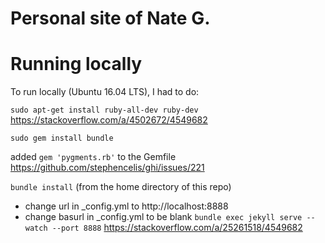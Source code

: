 # Personal site of Nate G.

# Running locally
To run locally (Ubuntu 16.04 LTS), I had to do:

`sudo apt-get install ruby-all-dev ruby-dev`
https://stackoverflow.com/a/4502672/4549682

`sudo gem install bundle`

added `gem 'pygments.rb'` to the Gemfile
https://github.com/stephencelis/ghi/issues/221

`bundle install` (from the home directory of this repo)

- change url in \_config.yml to http://localhost:8888
- change basurl in \_config.yml to be blank
`bundle exec jekyll serve --watch --port 8888`
https://stackoverflow.com/a/25261518/4549682
